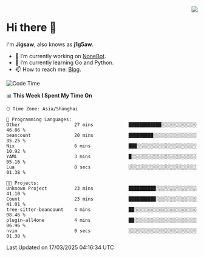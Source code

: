<a href="#">
  <img align="right" src="https://github-readme-stats.vercel.app/api?username=j1g5awi&count_private=true&show_icons=true&title_color=80070B&text_color=B3B3B3&bg_color=212121&icon_color=80070B" />
</a>

# Hi there 👋

I'm **Jigsaw**, also knows as **j1g5aw**.

- 🔭 I’m currently working on [NoneBot](https://github.com/nonebot).
- 🌱 I’m currently learning Go and Python.
- 📫 How to reach me: [Blog](https://blog.maddestroyer.xyz/).

<!--START_SECTION:waka-->
![Code Time](http://img.shields.io/badge/Code%20Time-1%2C875%20hrs%2028%20mins-blue)

📊 **This Week I Spent My Time On** 

```text
🕑︎ Time Zone: Asia/Shanghai

💬 Programming Languages: 
Other                    27 mins             ████████████░░░░░░░░░░░░░   46.86 % 
beancount                20 mins             █████████░░░░░░░░░░░░░░░░   35.25 % 
Nix                      6 mins              ███░░░░░░░░░░░░░░░░░░░░░░   10.92 % 
YAML                     3 mins              █░░░░░░░░░░░░░░░░░░░░░░░░   05.16 % 
Lua                      0 secs              ░░░░░░░░░░░░░░░░░░░░░░░░░   01.38 % 

🐱‍💻 Projects: 
Unknown Project          23 mins             ██████████░░░░░░░░░░░░░░░   41.10 % 
Count                    23 mins             ██████████░░░░░░░░░░░░░░░   41.01 % 
tree-sitter-beancount    4 mins              ██░░░░░░░░░░░░░░░░░░░░░░░   08.46 % 
plugin-all4one           4 mins              ██░░░░░░░░░░░░░░░░░░░░░░░   06.96 % 
nvim                     0 secs              ░░░░░░░░░░░░░░░░░░░░░░░░░   01.38 % 
```


 Last Updated on 17/03/2025 04:16:34 UTC
<!--END_SECTION:waka-->
